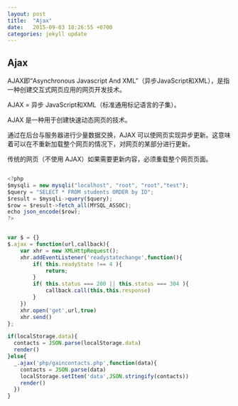 ```yaml
---
layout: post
title:  "Ajax"
date:   2015-09-03 18:26:55 +0700
categories: jekyll update
---
```



## Ajax

AJAX即“Asynchronous Javascript And XML”（异步JavaScript和XML），是指一种创建交互式网页应用的网页开发技术。

AJAX = 异步 JavaScript和XML（标准通用标记语言的子集）。

AJAX 是一种用于创建快速动态网页的技术。

通过在后台与服务器进行少量数据交换，AJAX 可以使网页实现异步更新。这意味着可以在不重新加载整个网页的情况下，对网页的某部分进行更新。

传统的网页（不使用 AJAX）如果需要更新内容，必须重载整个网页页面。

```javascript

<?php
$mysqli = new mysqli("localhost", "root", "root","test");
$query = "SELECT * FROM students ORDER by ID";
$result = $mysqli->query($query);
$row = $result->fetch_all(MYSQL_ASSOC);
echo json_encode($row);
?>


var $ = {}
$.ajax = function(url,callback){
	var xhr = new XMLHttpRequest();
	xhr.addEventListener('readystatechange',function(){
		if( this.readyState !== 4 ){
			return;
		}
		if( this.status === 200 || this.status === 304 ){
			callback.call(this,this.response)
		}
	})
	xhr.open('get',url,true)
 	xhr.send()
};

if(localStorage.data){
  contacts = JSON.parse(localStorage.data)
  render()
}else{
  _.ajax('php/gaincontacts.php',function(data){
    contacts = JSON.parse(data)
    localStorage.setItem('data',JSON.stringify(contacts))
    render()
  })
}
```
